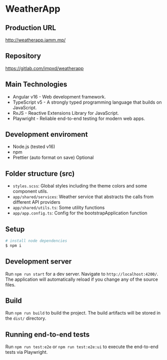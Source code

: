 # WeatherApp

## Production URL

http://weatherapp.iamm.mp/

## Repository

https://gitlab.com/impxd/weatherapp

## Main Technologies

- Angular v16 - Web development framework.
- TypeScript v5 - A strongly typed programming language that builds on JavaScript.
- RxJS - Reactive Extensions Library for JavaScript.
- Playwright - Reliable end-to-end testing for modern web apps.

## Development enviroment

- Node.js (tested v16)
- npm
- Prettier (auto format on save) Optional

## Folder structure (src)

- `styles.scss`: Global styles including the theme colors and some component utils.
- `app/shared/services`: Weather service that abstracts the calls from different API providers
- `app/shared/utils.ts`: Some utility functions
- `app/app.config.ts`: Config for the bootstrapApplication function

## Setup

``` bash
# install node dependencies
$ npm i
```

## Development server

Run `npm run start` for a dev server. Navigate to `http://localhost:4200/`. The application will automatically reload if you change any of the source files.

## Build

Run `npm run build` to build the project. The build artifacts will be stored in the `dist/` directory.

## Running end-to-end tests

Run `npm run test:e2e` or `npm run test:e2e:ui` to execute the end-to-end tests via Playwright.
